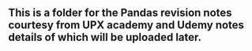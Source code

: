 ## This is a folder for the Pandas revision notes courtesy from UPX academy and Udemy notes details of which will be uploaded later.
